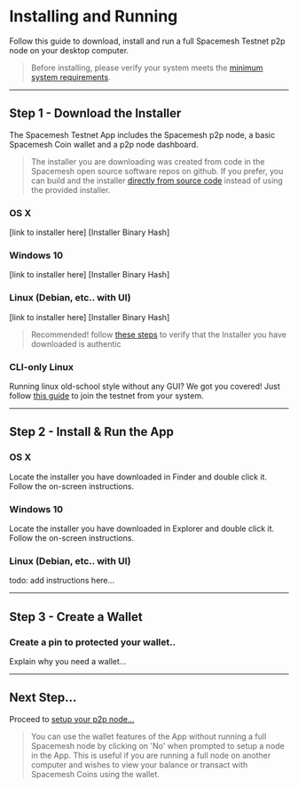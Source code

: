 # Installing and Running

Follow this guide to download, install and run a full Spacemesh Testnet p2p node on your desktop computer.

> Before installing, please verify your system meets the [minimum system requirements](system.md).

---

## Step 1 - Download the Installer

The Spacemesh Testnet App includes the Spacemesh p2p node, a basic Spacemesh Coin wallet and a p2p node dashboard.

> The installer you are downloading was created from code in the Spacemesh open source software repos on github. If you prefer, you can build and the installer [directly from source code](soruce.md) instead of using the provided installer.


### OS X
[link to installer here]
[Installer Binary Hash]

### Windows 10
[link to installer here]
[Installer Binary Hash]

### Linux (Debian, etc.. with UI)
[link to installer here]
[Installer Binary Hash]

> Recommended! follow [these steps](auth.md) to verify that the Installer you have  downloaded is authentic

### CLI-only Linux

Running linux old-school style without any GUI? We got you covered! Just follow [this guide](no_gui_linux.md) to join the testnet from your system.

---

## Step 2 - Install & Run the App

### OS X
Locate the installer you have downloaded in Finder and double click it. Follow the on-screen instructions.

### Windows 10
Locate the installer you have downloaded in Explorer and double click it. Follow the on-screen instructions.


### Linux (Debian, etc.. with UI)
todo: add instructions here...

---

## Step 3 - Create a Wallet

### Create a pin to protected your wallet..
Explain why you need a wallet...

---

## Next Step...

Proceed to [setup your p2p node...](setup.md)

> You can use the wallet features of the App without running a full Spacemesh node by clicking on 'No' when prompted to setup a node in the App. This is useful if you are running a full node on another computer and wishes to view your balance or transact with Spacemesh Coins using the wallet.
